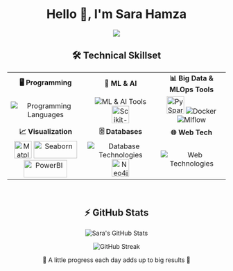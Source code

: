 <h1 align="center">Hello 👋, I'm Sara Hamza</h1>

<p align="center">
  <img src="https://readme-typing-svg.herokuapp.com?font=Time+New+Roman&color=F33083&size=20&center=true&pause=10&duration=2500&vCenter=true&width=600&height=150&multiline=true&lines=AI/ML+Engineer;Computer+Engineering+Graduate;ACPC+Finalist;Ex-STEM;">
</p>

<h2 align="center">🛠️ Technical Skillset</h2>

<table align="center">
  <tr>
    <td align="center"><strong>🖥️ Programming</strong></td>
    <td align="center"><strong>🤖 ML & AI</strong></td>
    <td align="center"><strong>📊 Big Data & MLOps Tools </strong></td>
  </tr>
  <tr>
    <td align="center">
      <img src="https://skillicons.dev/icons?i=python,cpp,js,go" alt="Programming Languages" />
    </td>
    <td align="center">
      <img src="https://skillicons.dev/icons?i=tensorflow,pytorch" alt="ML & AI Tools" />
      <img src="https://upload.wikimedia.org/wikipedia/commons/0/05/Scikit_learn_logo_small.svg" alt="Scikit-learn" width="40" height="40"/>
    </td>
    <td align="center">
      <img src="https://upload.wikimedia.org/wikipedia/commons/f/f3/Apache_Spark_logo.svg" alt="PySpark" width="40" height="40"/>
      <img src="https://skillicons.dev/icons?i=docker" alt="Docker" />
      <img src="https://img.shields.io/badge/MLflow-0052CC?style=for-the-badge&logo=mlflow&logoColor=white" alt="Mlflow" />
    </td>
  </tr>
  <tr>
    <td align="center"><strong>📈 Visualization</strong></td>
    <td align="center"><strong>🗄️ Databases</strong></td>
    <td align="center"><strong>🌐 Web Tech</strong></td>
  </tr>
  <tr>
    <td align="center">
      <!-- Icons for Matplotlib, Seaborn, Plotly -->
      <img src="https://upload.wikimedia.org/wikipedia/commons/8/84/Matplotlib_icon.svg" alt="Matplotlib" width="40" height="40"/>
      <img src="https://seaborn.pydata.org/_static/logo-wide-lightbg.svg" alt="Seaborn" width="100" height="40"/>
      <img src="https://upload.wikimedia.org/wikipedia/commons/c/cf/New_Power_BI_Logo.svg" alt="PowerBI" width="100" height="40"/>
    </td>
    <td align="center">
      <img src="https://skillicons.dev/icons?i=postgresql,mongodb" alt="Database Technologies" />
      <img src="https://upload.wikimedia.org/wikipedia/commons/4/4a/Neo4j.jpg" alt="Neo4j" width="40" height="40"/>
    </td>
    <td align="center">
      <img src="https://skillicons.dev/icons?i=flask,html,css,nodejs" alt="Web Technologies" />
    </td>
  </tr>
</table>

<br>
<h2 align="center">⚡ GitHub Stats</h2>

<div align="center">

![Sara's GitHub Stats](https://github-readme-stats.vercel.app/api?username=SaraSaadoun&show_icons=true&theme=radical)

![GitHub Streak](https://streak-stats.demolab.com?user=SaraSaadoun&theme=radical)

</div>

<p align="center">💫 A little progress each day adds up to big results 💫</p>
